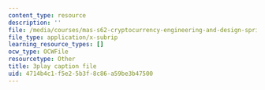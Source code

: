 ```yaml
---
content_type: resource
description: ''
file: /media/courses/mas-s62-cryptocurrency-engineering-and-design-spring-2018/4714b4c1f5e25b3f8c86a59be3b47500_74_BKWR3n0k.vtt
file_type: application/x-subrip
learning_resource_types: []
ocw_type: OCWFile
resourcetype: Other
title: 3play caption file
uid: 4714b4c1-f5e2-5b3f-8c86-a59be3b47500
---
```

